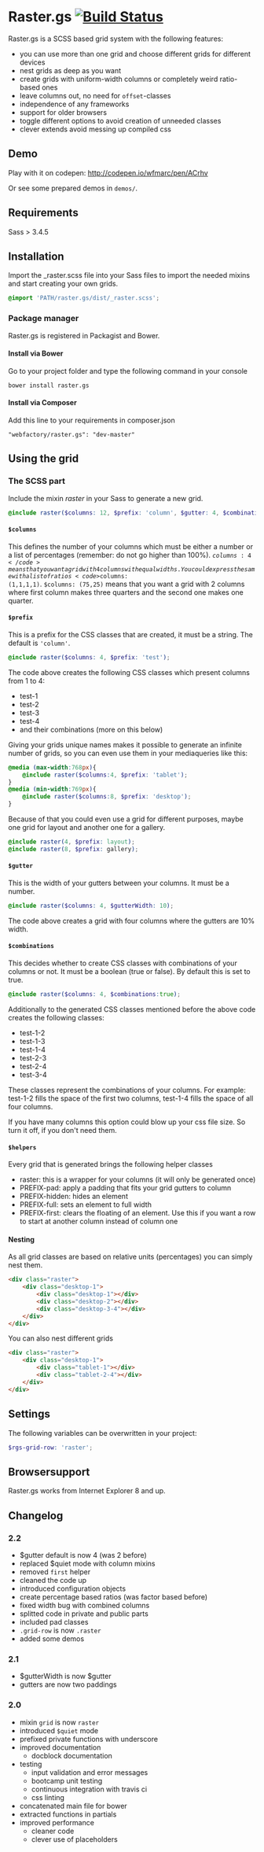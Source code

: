 Raster.gs [![Build Status](https://travis-ci.org/webfactory/Raster.gs.svg)](https://travis-ci.org/webfactory/Raster.gs)
=========

Raster.gs is a SCSS based grid system with the following features:
* you can use more than one grid and choose different grids for different devices
* nest grids as deep as you want
* create grids with uniform-width columns or completely weird ratio-based ones
* leave columns out, no need for `offset`-classes
* independence of any frameworks
* support for older browsers
* toggle different options to avoid creation of unneeded classes
* clever extends avoid messing up compiled css

## Demo
Play with it on codepen:
http://codepen.io/wfmarc/pen/ACrhv

Or see some prepared demos in `demos/`. 

## Requirements
Sass > 3.4.5

## Installation
Import the _raster.scss file into your Sass files to import the needed mixins and start creating your own grids.
```SCSS
@import 'PATH/raster.gs/dist/_raster.scss';
```

### Package manager
Raster.gs is registered in Packagist and Bower.
#### Install via Bower
Go to your project folder and type the following command in your console
```
bower install raster.gs
```

#### Install via Composer
Add this line to your requirements in composer.json
```
"webfactory/raster.gs": "dev-master"
```

## Using the grid
### The SCSS part
Include the mixin _raster_ in your Sass to generate a new grid.
```SCSS
@include raster($columns: 12, $prefix: 'column', $gutter: 4, $combinations: true, $helpers: true, $quiet: false);
```

#### `$columns`
This defines the number of your columns which must be either a number or a list of percentages (remember: do not go higher than 100%). 
<code>$columns: 4</code> means that you want a grid with 4 columns with equal widths. You could express the same with a list of ratios <code>$columns: (1,1,1,1)</code>.
<code>$columns: (75,25)</code> means that you want a grid with 2 columns where first column makes three quarters and the second one makes one quarter.

#### `$prefix`
This is a prefix for the CSS classes that are created, it must be a string. The default is `'column'`.
```SCSS
@include raster($columns: 4, $prefix: 'test');
```
The code above creates the following CSS classes which present columns from 1 to 4:
* test-1
* test-2
* test-3
* test-4
* and their combinations (more on this below)

Giving your grids unique names makes it possible to generate an infinite number of grids, so you can even use them in your mediaqueries like this:
```SCSS
@media (max-width:768px){
    @include raster($columns:4, $prefix: 'tablet');
}
@media (min-width:769px){
    @include raster($columns:8, $prefix: 'desktop');
}
```
Because of that you could even use a grid for different purposes, maybe one grid for layout and another one for a gallery.
```SCSS
@include raster(4, $prefix: layout);
@include raster(8, $prefix: gallery);
```

#### `$gutter`
This is the width of your gutters between your columns. It must be a number.
```SCSS
@include raster($columns: 4, $gutterWidth: 10);
```
The code above creates a grid with four columns where the gutters are 10% width.

#### `$combinations`
This decides whether to create CSS classes with combinations of your columns or not. It must be a boolean (true or false). By default this is set to true.
```SCSS
@include raster($columns: 4, $combinations:true);
```
Additionally to the generated CSS classes mentioned before the above code creates the following classes:
* test-1-2
* test-1-3
* test-1-4
* test-2-3
* test-2-4
* test-3-4

These classes represent the combinations of your columns. For example: test-1-2 fills the space of the first two columns, test-1-4 fills the space of all four columns.

If you have many columns this option could blow up your css file size. So turn it off, if you don't need them.

#### `$helpers`
Every grid that is generated brings the following helper classes
* raster: this is a wrapper for your columns (it will only be generated once)
* PREFIX-pad: apply a padding that fits your grid gutters to column 
* PREFIX-hidden: hides an element
* PREFIX-full: sets an element to full width
* PREFIX-first: clears the floating of an element. Use this if you want a row to start at another column instead of column one

#### Nesting
As all grid classes are based on relative units (percentages) you can simply nest them.
```HTML
<div class="raster">
    <div class="desktop-1">
        <div class="desktop-1"></div>
        <div class="desktop-2"></div>
        <div class="desktop-3-4"></div>
    </div>
</div>
```
You can also nest different grids
```HTML
<div class="raster">
    <div class="desktop-1">
        <div class="tablet-1"></div>
        <div class="tablet-2-4"></div>
    </div>
</div>
```

## Settings
The following variables can be overwritten in your project:
```SCSS
$rgs-grid-row: 'raster';
```

## Browsersupport
Raster.gs works from Internet Explorer 8 and up.

## Changelog
### 2.2
* $gutter default is now 4 (was 2 before)
* replaced $quiet mode with column mixins
* removed `first` helper
* cleaned the code up
* introduced configuration objects
* create percentage based ratios (was factor based before)
* fixed width bug with combined columns
* splitted code in private and public parts
* included pad classes
* `.grid-row` is now `.raster`
* added some demos
### 2.1
* $gutterWidth is now $gutter
* gutters are now two paddings
### 2.0
* mixin `grid` is now `raster`
* introduced `$quiet` mode
* prefixed private functions with underscore
* improved documentation
    - docblock documentation
* testing
    - input validation and error messages
    - bootcamp unit testing
    - continuous integration with travis ci
    - css linting
* concatenated main file for bower
* extracted functions in partials
* improved performance
    - cleaner code
    - clever use of placeholders
